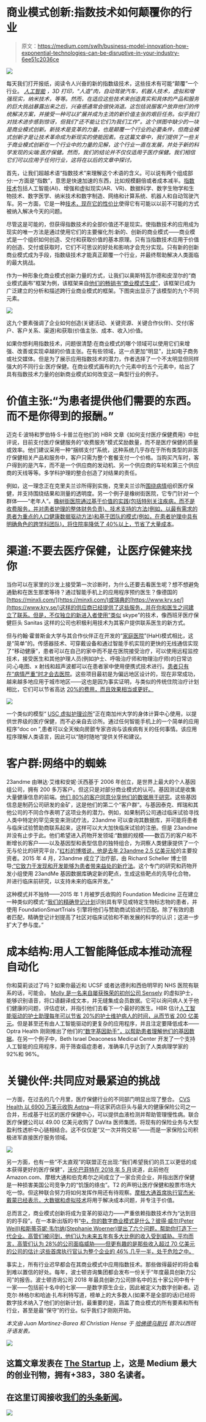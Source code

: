 # 商业模式创新:指数技术如何颠覆你的行业

> 原文：<https://medium.com/swlh/business-model-innovation-how-exponential-technologies-can-be-disruptive-in-your-industry-6ee51c2036ce>

![](img/5a0e73a431fd863d23c42ebe6824a511.png)

每天我们打开报纸，阅读令人兴奋的新的指数级技术，这些技术有可能“颠覆”一个行业。 [*人工智能*](https://hbr.org/2018/05/10-promising-ai-applications-in-health-care) *，3D 打印，“人造”肉，自动驾驶汽车，机器人技术，虚拟和增强现实，纳米技术，等等。然而，在适应这些技术来创造真实和具体的产品和服务的巨大挑战暴露出来之后，兴奋感通常会很快消退。这包括说服客户放弃他们的传统解决方案，并接受一种可以扩展并成为主流的新价值主张的艰巨任务。似乎我们对技术进步感到惊讶，但我们“还不能让它们为我们工作”。这个拼图中缺少的一块是商业模式创新。新技术是变革的力量，也是颠覆一个行业的必要条件，但商业模式创新才是让技术革命成为新现实的使能因素。在这篇文章中，我们提供了一些关于商业模式创新在一个行业中的力量的见解，这个行业一直在发展，并处于新的科学发现的尖端:医疗保健。然而，我们的结论并不仅仅适用于医疗保健。我们相信它们可以应用于任何行业，这将在以后的文章中探讨。*

首先，让我们超越术语“指数技术”来理解这个术语的含义。可以说有两个组成部分:一方面是“指数”，意思是快速加速的东西，比如规模翻倍或者成本减半。[指数技术](https://su.org/concepts/)包括人工智能(AI)、增强和虚拟现实(AR、VR)、数据科学、数字生物学和生物技术、数字医学、纳米技术和数字制造、网络和计算系统、机器人和自动驾驶汽车。另一方面，它是一种[技术，现在它的性价比](https://creativehq.co.nz/what-is-exponential-technology/)使得它有可能以以前不可能的方式被纳入解决今天的问题。

尽管这是可能的，但获得指数技术的全部价值还不是现实。使指数技术的应用成为现实的唯一方法是通过使用它们的主要催化剂:新的、创新的商业模式——商业模式是一个组织如何创造、交付和获取价值的基本原理。只有当指数技术应用于价值的创造、交付或获取时，它们不可思议的好处和影响才会充分实现。只有新的创新商业模式成为手段，指数级技术才能真正颠覆一个行业，并最终帮助解决人类面临的最大挑战。

作为一种形象化商业模式创新力量的方式，让我们以奥斯特瓦尔德和皮涅尔的“商业模式画布”框架为例，该框架来自[他们的畅销书“商业模式生成”](https://www.amazon.com/Business-Model-Generation-Visionaries-Challengers/dp/0470876417)，该框架已成为广泛建立的分析和描述跨行业商业模式的框架。下图突出显示了该模型的九个不同元素。

![](img/e71ab783242c813197a351932ee2cc35.png)

这九个要素强调了企业如何创造(关键活动、关键资源、关键合作伙伴)、交付(客户、客户关系、渠道)和获取(价值主张、成本、收入)价值。

如果你想利用指数技术，问题很清楚:在商业模式的哪个领域可以使用它们来增强、改善或实现卓越的价值主张。在有些领域，这一点更加“明显”，比如电子商务或社交媒体。但是为了展示应用指数技术的潜力，作者选择了一个不太明显但同样强大的不同行业:医疗保健。在商业模式画布的九个元素中的五个元素中，给出了具有指数技术力量的创新商业模式如何改变这一典型行业的例子。

# 价值主张:“为患者提供他们需要的东西。而不是你得到的报酬。”

迈克·E·波特和罗伯特·S·卡普兰在他们的 HBR 文章《如何支付医疗保健费用》中批评说，目前支付医疗保健服务的“收费服务”模式奖励数量，而不是医疗保健的质量或效率。他们建议采用一种“捆绑支付”系统，这种系统几乎存在于所有类型的非医疗保健相关产品和服务中，客户只需为整个套餐支付一个价格。当购买汽车时，客户得到的是汽车，而不是一个供应商的发动机、另一个供应商的车轮和第三个供应商的天线等等。多学科护理的整合创造了对结果的责任。

例如，这一理念正在克里夫兰诊所得到实施，克里夫兰诊所[围绕病情](https://my.clevelandclinic.org/departments/clinical-transformation/depts/quality-patient-safety/treatment-outcomes#about-treatment-outcomes-tab)组织医疗保健，并支持围绕结果和测量的透明度。另一个例子是橡树街医院，它专门针对一个群体——“老年人”。[橡树街医院通过基于价值的实践(包括特别关注疾病，而不是收费服务，并对患者护理的整体财务负责)、技术支持的方法(例如，以最有需求的患者为重点的人口健康数据驱动方法)和基于团队的模式(例如，在患者护理中具有明确角色的跨学科团队)，将住院率降低了 40%以上，节省了大量成本](https://catalyst.nejm.org/caring-for-older-adults-in-a-value-based-model/)。

# 渠道:不要去医疗保健，让医疗保健来找你

当你可以在家里的沙发上接受第一次诊断时，为什么还要去看医生呢？想不想避免通勤和在医生那里等待？通过智能手机上的应用程序预约医生？像德国的[https://minxli.com/](https://minxli.com/)或瑞典的[https://www.kry.se/](https://www.kry.se/)这样的供应商已经提供了这些服务，并在你和医生之间建立了联系。但是，不仅独立的新进入者使用“类似 skype”的技术，像西班牙医疗保健巨头 Sanitas 这样的公司也积极利用技术为其客户提供联系医生的新方式。

但与约翰·霍普斯金大学与其合作伙伴正在开发的“[家庭医院](http://www.hospitalathome.org/)”(HaH)模式相比，这是“简单”的。传感器技术、可穿戴设备和通过智能手机实现的更快的无线通信实现了“移动健康”，患者可以在自己的家中而不是在医院接受治疗，可以使用远程监控技术，接受医生和其他护理人员(例如护士、呼吸治疗师和物理治疗师)的日常访问:心电图、x 射线和超声波都可以在患者家中使用便携式技术进行。[患者只有在“病情严重”时才会去医院](https://catalyst.nejm.org/hospitals-case-decentralization-health-care/)。这些项目最初是为偏远地区设计的，现在非常成功，越来越多地应用于城市地区——这也是因为事实证明，与类似的传统住院治疗计划相比，它们可以节省高达 [20%的费用，而且效果相当或更好。](https://www.ncbi.nlm.nih.gov/pubmed/22665835)

![](img/6664f0d9bf1e73f4f74ec984182b0f38.png)

一个类似的模型“ [USC 虚拟护理诊所](https://www.uscbodycomputing.org/virtual-care-clinic-2/)”正在南加州大学的身体计算中心使用，以提供世界级的医疗保健，而不必亲自去诊所。通过任何智能手机上的一个简单的应用程序“doc on ”,患者可以全天候向房颤专家咨询与该疾病有关的任何事情。该应用程序理解人类语言，因此可以“随时随地”提供关怀和建议。

# 客户群:网络中的蜘蛛

23andme 由琳达·艾维和安妮·沃西基于 2006 年创立，是世界上最大的个人基因组公司，拥有 200 多万客户。但这只是对部分商业模式的认可。基因测试是收集大量健康信息的前端。[他们 80%的客户同意分享他们的数据用于研究](http://revenuesandprofits.com/how-23andme-makes-money-understanding-23andme-business-model/)。这些基因信息是制药公司研发的金矿，这是他们的第二个“客户群”。与基因泰克、辉瑞和其他公司的不同合作表明了这项业务的潜力。例如，如果制药公司通过临床试验寻找人类中特定的罕见突变来测试疗法，23andme 可以查询其数据库，并可能将患者与临床试验赞助商联系起来，这样可以大大加快临床试验的注册。但是 23andme 并没有止步于此。他们希望进入药物开发领域:“数据的规模——数百万的客户和不断增长的客户——以及基因型和表型信息的独特组合，为洞察人类健康提供了一个无与伦比的研究平台，”[红杉的博塔说，他是去年 23andme 2.5 亿美元轮](http://fortune.com/2017/09/12/23andme-250-million-sequoia-drugs/)的主要投资者。2015 年 4 月，23andme 成立了治疗部，由 Richard Scheller 博士领导[:“它致力于发现和开发能够为患者带来益处的新疗法](https://mediacenter.23andme.com/therapeutics/)。这个专门的研究和药物开发小组使用 23andMe 基因数据库确定新的靶点，生成这些靶点的先导化合物，并进行临床前研究，以支持未来的临床开发。”

这种模式并不独特——2015 年 1 月被罗氏收购的 Foundation Medicine 正在建立一种类似的模式:“[我们的精确登记计划](https://www.foundationmedicine.com/insights-and-trials/foundation-smarttrials#enrollment)识别具有罕见或特定生物标志物的患者，并使用 FoundationSmartTrials 引擎将他们与赞助商试验进行匹配。除了有效的患者匹配，精确登记计划提高了社区对临床试验和不断发展的科学的认识；这进一步扩大了参与度。”

# 成本结构:用人工智能降低成本推动流程自动化

你和莫莉谈过了吗？如果你最近和 UCSF 或者达德利和西伯明罕的 NHS 医院有联系的话，可能会。 [Molly 是一名来自屡获殊荣的初创公司 Sensely](http://www.sensely.com/) 的虚拟护士，能够识别语音，将口语翻译成文本，并无缝集成会员数据。它可以询问病人关于他们健康的问题，评估症状，并指引他们去看下一个最好的医生。HBR 估计[人工智能驱动的护士助理每年可以节省 20%的护士维护病人的时间，从而节省 200 亿美元](https://hbr.org/2018/05/10-promising-ai-applications-in-health-care)。但是甚至还有由人工智能驱动的更复杂的应用程序，并且注定要降低成本——Optra Health 刚刚推出了他们的[“数字基因助手”，以帮助患者理解他们的基因数据](http://www.optrahealth.com/index.php/news-events/item/39-optra-health-launches-digital-genetic-assistant-for-explaining-genetic-tests)。在另一个例子中，Beth Israel Deaconess Medical Center 开发了一个支持人工智能的应用程序，用于筛查癌症患者，准确率几乎达到了人类病理学家的 92%和 96%。

# 关键伙伴:共同应对最紧迫的挑战

一方面，在过去的几个月里，医疗保健行业的不同部门明显出现了整合。 [CVS Health 以 6900 万美元收购 Aetna](https://www.nytimes.com/2017/12/03/business/dealbook/cvs-is-said-to-agree-to-buy-aetna-reshaping-health-care-industry.html)—将这家药店巨头与最大的健康保险公司之一合并，形成基于社区的医疗保健中心，可以提供血液检测并帮助管理慢性病。联合医疗保健公司以 49.00 亿美元收购了 DaVita 医师集团，将现有的保险业务与大型盈利性透析中心链相结合。这不仅仅是“又一次并购交易”——而是一家保险公司积极进军直接医疗服务领域。

![](img/a93fbf2aaaaa2a1a9c4763f84f81d3af.png)

另一方面，也有一些“不太直观”的联盟正在出现:“我们希望我们的员工以更低的成本获得更好的医疗保健”，[沃伦巴菲特在 2018 年 5 月](https://www.reuters.com/article/us-berkshire-buffett-healthcare/buffett-targets-ceo-for-berkshire-amazon-jpmorgan-healthcare-venture-soon-idUSKBN1I60RG)说道，此前他在 Amazon.com、摩根大通和伯克希尔之间成立了一家合资企业，并指出医疗保健是一种损害美国公司竞争力的“饥饿的绦虫”。T2 的声明让医疗保健和股票市场大吃一惊。但这种联合努力将如何发挥作用还有待观察。[摩根大通首席执行官杰米·戴蒙已经表示，大数据和虚拟技术](https://www.investors.com/news/jamie-dimon-jpmorgan-chase-amazon-berkshire-venture/)将用于解决成本问题，并专注于价值。

总而言之，商业模式创新将成为变革的驱动力——严重依赖指数技术作为“达到目的的手段”。在一本新出版的书“[中，你的数字商业模式是什么？彼得·威尔(Peter Weill)和斯蒂芬妮·韦尔纳(Stephanie Woerner)提出了六个问题，帮助你打造下一代企业。高管们被问到，他们认为未来五年有多大比例的收入受到威胁。平均而言，高管们认为 28%的公司面临威胁——但更有趣的是那些收入超过 70 亿美元的公司的估计:这些首席执行官认为整个企业的 46%,几乎一半，处于危险之中。](https://www.amazon.com/Whats-Your-Digital-Business-Model/dp/1633692701)

事实上，所有行业迟早都会在其商业模式中应用指数技术。那些做得最好的将会看到难以置信的好处。每年，波士顿咨询集团都会发布一份关于“年度最具创新力公司”的报告。波士顿咨询公司 2018 年最具创新力公司排名中的五十家公司中有十一家——包括前十名中的七家——是数字原生企业，因此被定义为数字创新者。迈克尔·林格尔和哈迪·扎布利特写道，榜单上的大多数人(如果不是全部的话)已经将数字技术纳入了他们的创新计划，最重要的是，涵盖了商业模式的所有要素和所有行业，甚至是最“保守”的行业。似乎我们才刚刚开始。

*本文由 Juan Martinez-Barea 和 Christian Hense 于* [*哈佛德乌斯托*](https://www.harvard-deusto.com/innovacion-en-los-modelos-de-negocio-el-impulso-necesario-para-que-las-tecnologias-exponenciales-revolucionen-su-industria) *首次以西班牙语发表。*

[![](img/308a8d84fb9b2fab43d66c117fcc4bb4.png)](https://medium.com/swlh)

## 这篇文章发表在 [The Startup](https://medium.com/swlh) 上，这是 Medium 最大的创业刊物，拥有+383，380 名读者。

## 在这里订阅接收[我们的头条新闻](http://growthsupply.com/the-startup-newsletter/)。

[![](img/b0164736ea17a63403e660de5dedf91a.png)](https://medium.com/swlh)